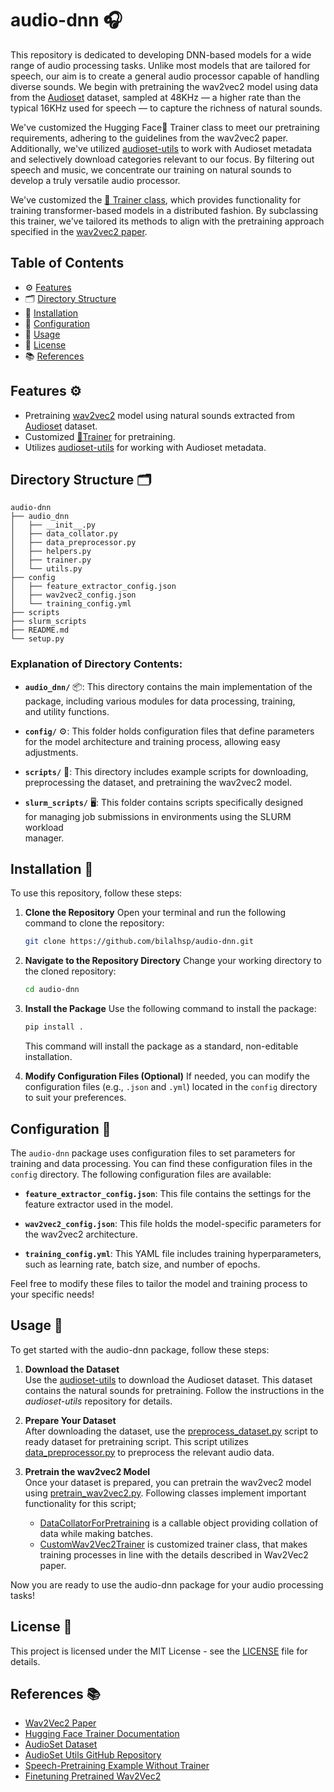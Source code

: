 # audio-dnn 🎧

This repository is dedicated to developing DNN-based models for a wide range of audio processing tasks. Unlike most models that are tailored for speech, our aim is to create a general audio processor capable of handling diverse sounds. We begin with pretraining the wav2vec2 model using data from the [Audioset](https://research.google.com/audioset/index.html) dataset, sampled at 48KHz — a higher rate than the typical 16KHz used for speech — to capture the richness of natural sounds.

We've customized the Hugging Face🤗 Trainer class to meet our pretraining requirements, adhering to the guidelines from the wav2vec2 paper. Additionally, we've utilized [audioset-utils](https://github.com/bilalhsp/audioset-utils.git) to work with Audioset metadata and selectively download categories relevant to our focus. By filtering out speech and music, we concentrate our training on natural sounds to develop a truly versatile audio processor.

We've customized the [🤗 Trainer class](https://huggingface.co/docs/transformers/en/main_classes/trainer), 
which provides functionality for training transformer-based models in a distributed fashion. 
By subclassing this trainer, we've tailored its methods to align with the pretraining approach 
specified in the [wav2vec2 paper](https://arxiv.org/abs/2006.11477).


## Table of Contents
- ⚙️ [Features](#features-️)
- 🗂️ [Directory Structure](#directory-structure-️)
- 🔧 [Installation](#installation-)
- 📄 [Configuration](#configuration-)
- 🚀 [Usage](#usage-)
- 📜 [License](#license-)
- 📚 [References](#references-)

## Features ⚙️
- Pretraining [wav2vec2](https://arxiv.org/abs/2006.11477) model using natural sounds extracted from [Audioset](https://research.google.com/audioset/index.html) dataset.
- Customized [🤗Trainer](https://huggingface.co/docs/transformers/en/main_classes/trainer) for pretraining.
- Utilizes 
  [audioset-utils](https://github.com/bilalhsp/audioset-utils.git) for working with 
  Audioset metadata.

## Directory Structure 🗂️

```plaintext
audio-dnn
├── audio_dnn
│   ├── __init__.py
│   ├── data_collator.py
│   ├── data_preprocessor.py
│   ├── helpers.py
│   ├── trainer.py
│   └── utils.py
├── config
│   ├── feature_extractor_config.json
│   ├── wav2vec2_config.json
│   └── training_config.yml
├── scripts
├── slurm_scripts
├── README.md
└── setup.py
```
### Explanation of Directory Contents:

- **`audio_dnn/`** 📦: This directory contains the main implementation of the  
  package, including various modules for data processing, training,  
  and utility functions.

- **`config/`** ⚙️: This folder holds configuration files that define parameters  
  for the model architecture and training process, allowing easy adjustments.

- **`scripts/`** 📜: This directory includes example scripts for downloading,  
  preprocessing the dataset, and pretraining the wav2vec2 model.

- **`slurm_scripts/`** 🖥️: This folder contains scripts specifically designed  
  for managing job submissions in environments using the SLURM workload  
  manager.  

## Installation 🔧

To use this repository, follow these steps:

1. **Clone the Repository**
   Open your terminal and run the following command to clone the repository:

   ```bash
   git clone https://github.com/bilalhsp/audio-dnn.git
    ```
2. **Navigate to the Repository Directory**
   Change your working directory to the cloned repository:

   ```bash
   cd audio-dnn
    ```
3. **Install the Package**
   Use the following command to install the package:

   ```bash
   pip install .
   ```
   This command will install the package as a standard, non-editable installation.
4. **Modify Configuration Files (Optional)**
   If needed, you can modify the configuration files (e.g., `.json` and `.yml`) located in the `config` directory to suit your preferences.  

## Configuration 📄

The `audio-dnn` package uses configuration files to set parameters for 
training and data processing. You can find these configuration files 
in the `config` directory. The following configuration files are available:

- **`feature_extractor_config.json`**: This file contains the settings for 
  the feature extractor used in the model.
  
- **`wav2vec2_config.json`**: This file holds the model-specific parameters 
  for the wav2vec2 architecture.
  
- **`training_config.yml`**: This YAML file includes training hyperparameters, 
  such as learning rate, batch size, and number of epochs.

Feel free to modify these files to tailor the model and training 
process to your specific needs!

## Usage 🚀

To get started with the audio-dnn package, follow these steps:

1. **Download the Dataset**  
   Use the [audioset-utils](https://github.com/bilalhsp/audioset-utils.git) to download the Audioset dataset. 
   This dataset contains the natural sounds for pretraining. 
   Follow the instructions in the *audioset-utils* repository for details. 

2. **Prepare Your Dataset**  
   After downloading the dataset, use the [preprocess_dataset.py](./scripts/preprocess_dataset.py) script to ready dataset for pretraining script.
   This script utilizes [data_preprocessor.py](./audio_dnn/data_preprocessor.py) to preprocess the relevant audio data.  

3. **Pretrain the wav2vec2 Model**  
   Once your dataset is prepared, you can pretrain the wav2vec2 model using [pretrain_wav2vec2.py](./scripts/pretrain_wav2vec2.py). Following classes implement important functionality for this script;
   - [DataCollatorForPretraining](./audio_dnn/data_collator.py) is a callable object providing collation of data while making batches.
   - [CustomWav2Vec2Trainer](./audio_dnn/trainer.py) is customized trainer class, that makes training processes in line with the details described in Wav2Vec2 paper.

Now you are ready to use the audio-dnn package for your audio processing tasks!

## License 📜

This project is licensed under the MIT License - see the [LICENSE](./LICENSE) file for details.


## References 📚

- [Wav2Vec2 Paper](https://arxiv.org/abs/2006.11477)
- [Hugging Face Trainer Documentation](https://huggingface.co/docs/transformers/en/main_classes/trainer)
- [AudioSet Dataset](https://research.google.com/audioset/)
- [AudioSet Utils GitHub Repository](https://github.com/bilalhsp/audioset-utils.git)
- [Speech-Pretraining Example Without Trainer](https://github.com/huggingface/transformers/blob/main/examples/pytorch/speech-pretraining/run_wav2vec2_pretraining_no_trainer.py)
- [Finetuning Pretrained Wav2Vec2](https://github.com/huggingface/blog/blob/main/fine-tune-wav2vec2-english.md)






